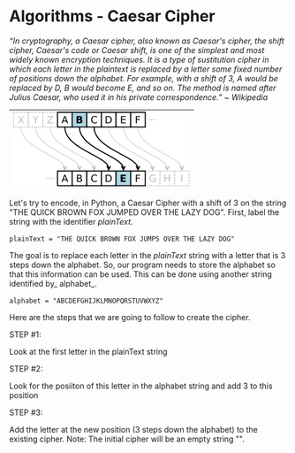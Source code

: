 # Algorithms - Caesar Cipher

_“In cryptography, a Caesar cipher, also known as Caesar's cipher, the shift cipher, Caesar's code or Caesar shift, is one of the simplest and most widely known encryption techniques. It is a type of sustitution cipher in which each letter in the plaintext is replaced by a letter some fixed number of positions down the alphabet. For example, with a shift of 3, A would be replaced by D, B would become E, and so on. The method is named after Julius Caesar, who used it in his private correspondence.” ~ Wikipedia_

| ![](/assets/320px-Caesar3.png) |
| :---: |


Let's try to encode, in Python, a Caesar Cipher with a shift of 3 on the string "THE QUICK BROWN FOX JUMPED OVER THE LAZY DOG".  First, label the string with the identifier _plainText_.

```
plainText = "THE QUICK BROWN FOX JUMPS OVER THE LAZY DOG"
```

The goal is to replace each letter in the _plainText_ string with a letter that is 3 steps down the alphabet.  So, our program needs to store the alphabet so that this information can be used.  This can be done using another string identified by_ alphabet_.

```
alphabet = "ABCDEFGHIJKLMNOPQRSTUVWXYZ"
```

Here are the steps that we are going to follow to create the cipher.

STEP \#1:

Look at the first letter in the plainText string

STEP \#2:

Look for the posiiton of this letter in the alphabet string and add 3 to this position

STEP \#3:  

Add the letter at the new position \(3 steps down the alphabet\) to the existing cipher.  Note: The initial cipher will be an empty string "".

